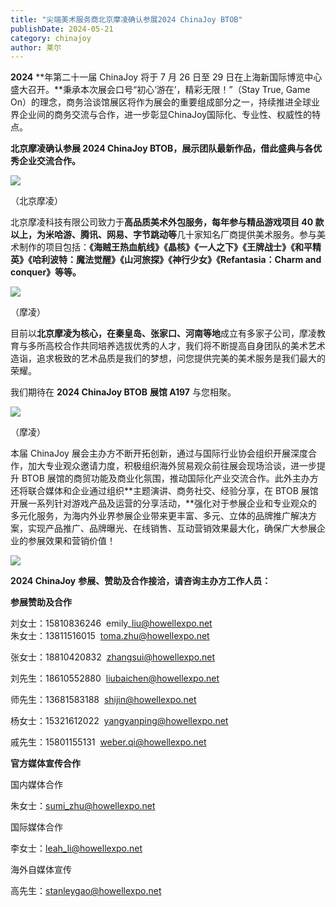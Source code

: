 ```yaml
---
title: "尖端美术服务商北京摩凌确认参展2024 ChinaJoy BTOB"
publishDate: 2024-05-21
category: chinajoy
author: 莱尔
---
```


**2024** **年第二十一届 ChinaJoy 将于 7 月 26 日至 29 日在上海新国际博览中心盛大召开。**秉承本次展会口号“初心‘游在’，精彩无限！”（Stay True, Game On）的理念，商务洽谈馆展区将作为展会的重要组成部分之一，持续推进全球业界企业间的商务交流与合作，进一步彰显ChinaJoy国际化、专业性、权威性的特点。

**北京摩凌确认参展 2024 ChinaJoy BTOB，展示团队最新作品，借此盛典与各优秀企业交流合作。**

![](https://ec-net-1251389766.cos.ap-shanghai.myqcloud.com/wp-content/uploads/2024/05/20240521155856528-1024x683.jpg)

（北京摩凌）

北京摩凌科技有限公司致力于**高品质美术外包服务，**每年参与精品游戏项目 40 款以上，为米**哈游、腾讯、网易、字节跳动等**几十家知名厂商提供美术服务。参与美术制作的项目包括：**《海贼王热血航线》《晶核》《一人之下》《王牌战士》《和平精英》《哈利波特：魔法觉醒》《山河旅探》《神行少女》《Refantasia：Charm and conquer》等等。**

![](https://ec-net-1251389766.cos.ap-shanghai.myqcloud.com/wp-content/uploads/2024/05/20240521155859137-1024x768.jpg)

（摩凌）

目前以**北京摩凌为核心，在秦皇岛、张家口、河南等地**成立有多家子公司，摩凌教育与多所高校合作共同培养选拔优秀的人才，我们将不断提高自身团队的美术艺术造诣，追求极致的艺术品质是我们的梦想，问您提供完美的美术服务是我们最大的荣耀。

我们期待在 **2024 ChinaJoy BTOB** **展馆 A197** 与您相聚。

![](https://ec-net-1251389766.cos.ap-shanghai.myqcloud.com/wp-content/uploads/2024/05/20240521155902105-1024x683.jpg)

（摩凌）

本届 ChinaJoy 展会主办方不断开拓创新，通过与国际行业协会组织开展深度合作，加大专业观众邀请力度，积极组织海外贸易观众前往展会现场洽谈，进一步提升 BTOB 展馆的商贸功能及商业化氛围，推动国际化产业交流合作。此外主办方还将联合媒体和企业通过组织**主题演讲、商务社交、经验分享，在 BTOB 展馆开展一系列针对游戏产品及运营的分享活动，**强化对于参展企业和专业观众的多元化服务，为海内外业界参展企业带来更丰富、多元、立体的品牌推广解决方案，实现产品推广、品牌曝光、在线销售、互动营销效果最大化，确保广大参展企业的参展效果和营销价值！

![](https://ec-net-1251389766.cos.ap-shanghai.myqcloud.com/wp-content/uploads/2024/05/20240521155905254.jpg)

**2024 ChinaJoy** **参展、赞助及合作接洽，请咨询主办方工作人员：**

  
**参展赞助及合作**

刘女士：15810836246  emily\_liu@howellexpo.net  
朱女士：13811516015  toma.zhu@howellexpo.net

张女士：18810420832  zhangsui@howellexpo.net

刘先生：18610552880  liubaichen@howellexpo.net

师先生：13681583188  shijin@howellexpo.net

杨女士：15321612022  yangyanping@howellexpo.net

戚先生：15801155131  weber.qi@howellexpo.net  
  

**官方媒体宣传合作**

国内媒体合作

朱女士：[sumi\_zhu@howellexpo.net](mailto:sumi_zhu@howellexpo.net)

国际媒体合作

李女士：[leah\_li@howellexpo.net](mailto:leah_li@howellexpo.net)

海外自媒体宣传

高先生：stanleygao@howellexpo.net
